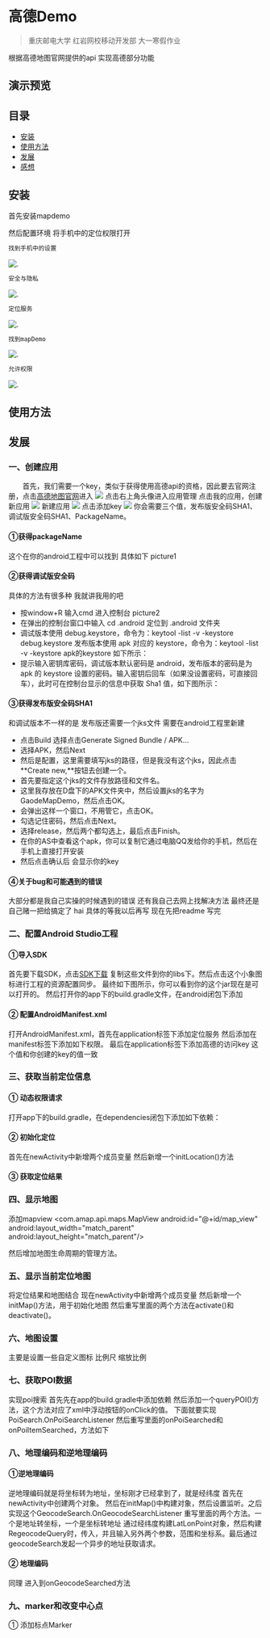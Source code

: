 # 高德Demo
> 重庆邮电大学 红岩网校移动开发部 大一寒假作业

根据高德地图官网提供的api 实现高德部分功能
## 演示预览

## 目录
* [安装](#展示帮助信息)	
* [使用方法](#使用方法)	
* [发展](#发展)
* [感想](#感想)

## 安装

首先安装mapdemo

然后配置环境 将手机中的定位权限打开

```sh
找到手机中的设置
```
![.](https://github.com/ysh1356542512/redrock_winter_homework/blob/master/install_1.png) 
```sh
安全与隐私
```
![.](https://github.com/ysh1356542512/redrock_winter_homework/blob/master/install_2.png) 
```sh
定位服务
```
![.](https://github.com/ysh1356542512/redrock_winter_homework/blob/master/install_3.png)
```sh
找到mapDemo
```
![.](https://github.com/ysh1356542512/redrock_winter_homework/blob/master/install_4.png) 
```sh
允许权限
```
![.](https://github.com/ysh1356542512/redrock_winter_homework/blob/master/install_5.png) 

## 使用方法

## 发展
### 一、创建应用
  首先，我们需要一个key，类似于获得使用高德api的资格，因此要去官网注册，点击[高德地图官网](https://developer.amap.com/)进入
![](https://github.com/ysh1356542512/redrock_winter_homework/blob/main/show_1.png)
  点击右上角头像进入应用管理 点击我的应用，创建新应用
![](https://github.com/ysh1356542512/redrock_winter_homework/blob/main/show_3.png)
  新建应用
  ![](https://github.com/ysh1356542512/redrock_winter_homework/blob/main/show_4.png)
  点击添加key
  ![](https://github.com/ysh1356542512/redrock_winter_homework/blob/main/show_5.png)
  你会需要三个值，发布版安全码SHA1、调试版安全码SHA1、PackageName。
#### ①获得packageName
这个在你的android工程中可以找到 具体如下
picture1
#### ②获得调试版安全码
具体的方法有很多种 我就讲我用的吧
* 按window+R  输入cmd 进入控制台
  picture2
* 在弹出的控制台窗口中输入 cd .android 定位到 .android 文件夹
* 调试版本使用 debug.keystore，命令为：keytool -list -v -keystore debug.keystore 发布版本使用 apk 对应的 keystore，命令为：keytool -list -v -keystore apk的keystore 如下所示：
* 提示输入密钥库密码，调试版本默认密码是 android，发布版本的密码是为 apk 的 keystore 设置的密码。输入密钥后回车（如果没设置密码，可直接回车），此时可在控制台显示的信息中获取 Sha1 值，如下图所示：
#### ③获得发布版安全码SHA1
  和调试版本不一样的是 发布版还需要一个jks文件 需要在android工程里新建
 * 点击Build 选择点击Generate Signed Bundle / APK…
 * 选择APK，然后Next
 * 然后是配置，这里需要填写jks的路径，但是我没有这个jks，因此点击**Create new,**按钮去创建一个。
 * 首先要指定这个jks的文件存放路径和文件名。
 * 这里我存放在D盘下的APK文件夹中，然后设置jks的名字为GaodeMapDemo，然后点击OK。
 * 会弹出这样一个窗口，不用管它，点击OK。
 * 勾选记住密码，然后点击Next。
 * 选择release，然后两个都勾选上，最后点击Finish。
 * 在你的AS中查看这个apk，你可以复制它通过电脑QQ发给你的手机，然后在手机上直接打开安装
 * 然后点击确认后 会显示你的key
#### ④关于bug和可能遇到的错误
  大部分都是我自己实操的时候遇到的错误 还有我自己去网上找解决方法 最终还是自己赌一把给搞定了 hai 具体的等我以后再写 现在先把readme
  写完
### 二、配置Android Studio工程
#### ①导入SDK
首先要下载SDK，点击[SDK下载](https://developer.amap.com/api/android-location-sdk/download)
复制这些文件到你的libs下。然后点击这个小象图标进行工程的资源配置同步。
最终如下图所示，你可以看到你的这个jar现在是可以打开的。
然后打开你的app下的build.gradle文件，在android闭包下添加
#### ② 配置AndroidManifest.xml
打开AndroidManifest.xml，首先在application标签下添加定位服务
然后添加在manifest标签下添加如下权限。
最后在application标签下添加高德的访问key
这个值和你创建的key的值一致
### 三、获取当前定位信息
#### ① 动态权限请求
打开app下的build.gradle，在dependencies闭包下添加如下依赖：
#### ② 初始化定位
首先在newActivity中新增两个成员变量
然后新增一个initLocation()方法
#### ③ 获取定位结果
### 四、显示地图
添加mapview
<com.amap.api.maps.MapView
        android:id="@+id/map_view"
        android:layout_width="match_parent"
        android:layout_height="match_parent"/>
        
 然后增加地图生命周期的管理方法。
### 五、显示当前定位地图
将定位结果和地图结合
现在newActivity中新增两个成员变量
然后新增一个initMap()方法，用于初始化地图
然后重写里面的两个方法在activate()和deactivate()。
### 六、地图设置
主要是设置一些自定义图标 比例尺 缩放比例
### 七、获取POI数据
实现poi搜索
首先先在app的build.gradle中添加依赖
然后添加一个queryPOI()方法，这个方法对应了xml中浮动按钮的onClick的值。
下面就要实现PoiSearch.OnPoiSearchListener
然后重写里面的onPoiSearched和onPoiItemSearched，方法如下
### 八、地理编码和逆地理编码
#### ①逆地理编码
逆地理编码就是将坐标转为地址，坐标刚才已经拿到了，就是经纬度
首先在newActivity中创建两个对象。
然后在initMap()中构建对象，然后设置监听。之后实现这个GeocodeSearch.OnGeocodeSearchListener
重写里面的两个方法。一个是地址转坐标，一个是坐标转地址
通过经纬度构建LatLonPoint对象，然后构建RegeocodeQuery时，传入，并且输入另外两个参数，范围和坐标系。最后通过geocodeSearch发起一个异步的地址获取请求。
#### ② 地理编码
同理 进入到onGeocodeSearched方法
### 九、marker和改变中心点
① 添加标点Marker
